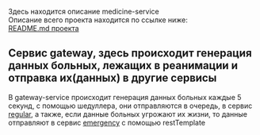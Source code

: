 Здесь находится описание medicine-service  
Описание всего проекта находится по ссылке ниже:  
[README.md проекта](https://github.com/knoxville1912/project/blob/main/README.md)  
  
## Сервис gateway, здесь происходит генерация данных больных, лежащих в реанимации и отправка их(данных) в другие сервисы ##

В gateway-service происходит генерация данных больных каждые 5 секунд, с помощью шедуллера, они отправляются в очередь, в сервис [regular](),
а также, если данные больных угрожают их жизни, то данные отправляют в сервис [emergency]() с помощью restTemplate
